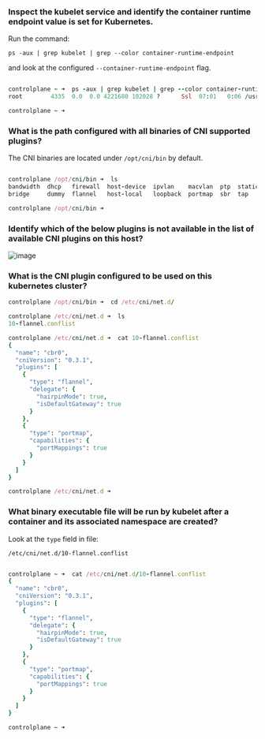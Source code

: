 ### Inspect the kubelet service and identify the container runtime endpoint value is set for Kubernetes.


Run the command: 


    ps -aux | grep kubelet | grep --color container-runtime-endpoint
    

and look at the configured ```--container-runtime-endpoint``` flag.


```ruby

controlplane ~ ➜  ps -aux | grep kubelet | grep --color container-runtime-endpoint
root        4335  0.0  0.0 4221680 102028 ?      Ssl  07:01   0:06 /usr/bin/kubelet --bootstrap-kubeconfig=/etc/kubernetes/bootstrap-kubelet.conf --kubeconfig=/etc/kubernetes/kubelet.conf --config=/var/lib/kubelet/config.yaml --container-runtime-endpoint=unix:///var/run/containerd/containerd.sock --pod-infra-container-image=registry.k8s.io/pause:3.9

controlplane ~ ➜  
```


### What is the path configured with all binaries of CNI supported plugins?


The CNI binaries are located under ```/opt/cni/bin``` by default.

```ruby

controlplane /opt/cni/bin ➜  ls
bandwidth  dhcp   firewall  host-device  ipvlan    macvlan  ptp  static  tuning  vrf
bridge     dummy  flannel   host-local   loopback  portmap  sbr  tap     vlan

controlplane /opt/cni/bin ➜

```
### Identify which of the below plugins is not available in the list of available CNI plugins on this host?

![image](https://github.com/Althaf-official/Kodekloud_Learning/assets/105126131/047a3b16-5d30-4d0b-9cac-422927547b65)


### What is the CNI plugin configured to be used on this kubernetes cluster?

```ruby
controlplane /opt/cni/bin ➜  cd /etc/cni/net.d/

controlplane /etc/cni/net.d ➜  ls
10-flannel.conflist

controlplane /etc/cni/net.d ➜  cat 10-flannel.conflist 
{
  "name": "cbr0",
  "cniVersion": "0.3.1",
  "plugins": [
    {
      "type": "flannel",
      "delegate": {
        "hairpinMode": true,
        "isDefaultGateway": true
      }
    },
    {
      "type": "portmap",
      "capabilities": {
        "portMappings": true
      }
    }
  ]
}

controlplane /etc/cni/net.d ➜  
```
### What binary executable file will be run by kubelet after a container and its associated namespace are created?


Look at the ```type``` field in file:


    /etc/cni/net.d/10-flannel.conflist



```ruby

controlplane ~ ➜  cat /etc/cni/net.d/10-flannel.conflist
{
  "name": "cbr0",
  "cniVersion": "0.3.1",
  "plugins": [
    {
      "type": "flannel",
      "delegate": {
        "hairpinMode": true,
        "isDefaultGateway": true
      }
    },
    {
      "type": "portmap",
      "capabilities": {
        "portMappings": true
      }
    }
  ]
}

controlplane ~ ➜

```



